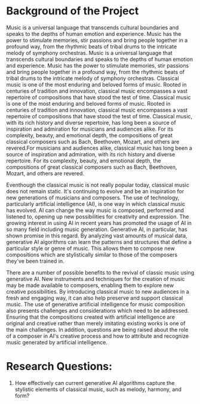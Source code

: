 # Background of the Project

 Music is a universal language that transcends cultural boundaries and speaks to the depths of human emotion and experience. Music has the power to stimulate memories, stir passions and bring people together in a profound way, from the rhythmic beats of tribal drums to the intricate melody of symphony orchestras.  Music is a universal language that transcends cultural boundaries and speaks to the depths of human emotion and experience. Music has the power to stimulate memories, stir passions and bring people together in a profound way, from the rhythmic beats of tribal drums to the intricate melody of symphony orchestras.  Classical music is one of the most enduring and beloved forms of music. Rooted in centuries of tradition and innovation, classical music encompasses a vast repertoire of compositions that have stood the test of time.  Classical music is one of the most enduring and beloved forms of music. Rooted in centuries of tradition and innovation, classical music encompasses a vast repertoire of compositions that have stood the test of time. Classical music, with its rich history and diverse repertoire, has long been a source of inspiration and admiration for musicians and audiences alike. For its complexity, beauty, and emotional depth, the compositions of great classical composers such as Bach, Beethoven, Mozart, and others are revered.For musicians and audiences alike, classical music has long been a source of inspiration and admiration, with its rich history and diverse repertoire. For its complexity, beauty, and emotional depth, the compositions of great classical composers such as Bach, Beethoven, Mozart, and others are revered. 

Eventhough the classical music is not really popular today, classical music does not remain static. It's continuing to evolve and be an inspiration for new generations of musicians and composers. The use of technology, particularly artificial intelligence (AI), is one way in which classical music has evolved. AI can change the way music is composed, performed and listened to, opening up new possibilities for creativity and expression. The growing interest in using AI in recent years has promoted the usage of AI in so many field including music generation. Generative AI, in particular, has shown promise in this regard. By analyzing vast amounts of musical data, generative AI algorithms can learn the patterns and structures that define a particular style or genre of music.  This allows them to compose new compositions which are stylistically similar to those of the composers they've been trained in. 

There are a number of possible benefits to the revival of classic music using generative AI. New instruments and techniques for the creation of music may be made available to composers, enabling them to explore new creative possibilities. By introducing classical music to new audiences in a fresh and engaging way, it can also help preserve and support classical music. The use of generative artificial intelligence for music composition also presents challenges and considerations which need to be addressed. Ensuring that the compositions created with artificial intelligence are original and creative rather than merely imitating existing works is one of the main challenges. In addition, questions are being raised about the role of a composer in AI's creative process and how to attribute and recognize music generated by artificial intelligence.

# Research Questions:

1. How effectively can current generative AI algorithms capture the stylistic elements of classical music, such as melody, harmony, and form?
